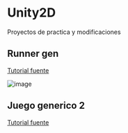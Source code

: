 # Unity2D
Proyectos de practica y modificaciones
## Runner gen
[Tutorial fuente](https://www.youtube.com/watch?v=4XvfpCz_vh8&ab_channel=AntonyMorsas)

![image](https://github.com/AngelJrz/Unity2D/assets/61328294/f23ed8e6-c807-48bf-afbc-6bf9d5ebec11)

## Juego generico 2
[Tutorial fuente](https://www.youtube.com/playlist?list=PLrnPJCHvNZuCVTz6lvhR81nnaf1a-b67U)
